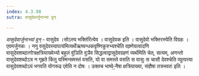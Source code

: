 ```yaml
---
index: 4.3.98
sutra: वासुदेवार्जुनाभ्यां वुन्

---
```

_वासुदेवार्जुनाभ्यां वुन्_ - वासुदेव ।सोऽस्य भक्ति॑रित्येव । वासुदेवक इति । वासुदेवो भक्तिरस्येति विग्रहः । एवमर्जुनकः । ननु वसुदेवस्यापत्य॑मित्यर्थेऋष्यन्धकवृष्णिकुरुभ्यश्चे॑ति वाष्र्णेयत्वादणि वासुदेवशब्दात्गोत्रक्षत्रियाख्येभ्यो बहुलं वु॑ञिति वुञैव सिद्धत्वाद्वासुदेवग्रहणं व्यर्थमिति चेत्, सत्यम्, अणन्तो वासुदेवशब्दोऽत्र न गृह्रते किंतु यस्मिन्समस्तं वसति, यो वा समस्ते वसति स वासुः स चासौ देवश्चेति व्युत्पत्त्या वासुदेवशब्दोऽयं भगवति योगरूढ एवेति न दोषः । उक्तच भाष्ये-॒नैषा क्षत्रियाख्या, संज्ञैषा तत्रभवतः॑ इति । 